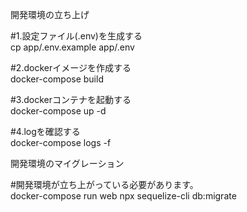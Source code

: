 開発環境の立ち上げ

#1.設定ファイル(.env)を生成する  
cp app/.env.example app/.env

#2.dockerイメージを作成する  
docker-compose build

#3.dockerコンテナを起動する  
docker-compose up -d

#4.logを確認する  
docker-compose logs -f

開発環境のマイグレーション

#開発環境が立ち上がっている必要があります。  
docker-compose run web npx sequelize-cli db:migrate
